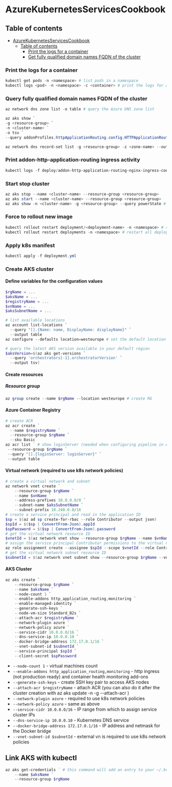 # AzureKubernetesServicesCookbook
## Table of contents
- [AzureKubernetesServicesCookbook](#AzureKubernetesServicesCookbook)
    * [Table of contents](#Table-of-contents)
        + [Print the logs for a container](#Print-the-logs-for-a-container)
        + [Get fully qualified domain names FQDN of the cluster](#Get-fully-qualified-domain-names-FQDN-of-the-cluster)
### Print the logs for a container
```powershell
kubectl get pods -n <namespace> # list pods in a namespace
kubectl logs <pod> -n <namespace> -c <container> # print the logs for a container
```
### Query fully qualified domain names FQDN of the cluster
```powershell
az network dns zone list -o table # query the Azure DNS zone list

az aks show `
-g <resource-group> `
-n <cluster-name> `
-o tsv `
--query addonProfiles.httpApplicationRouting.config.HTTPApplicationRoutingZoneName # get aks cluster DNS zone

az network dns record-set list -g <resource-group> -z <zone-name> --output table # query FQDNs
```
### Print addon-http-application-routing ingress activity
```powershell
kubectl logs -f deploy/addon-http-application-routing-nginx-ingress-controller -n kube-system
```
### Start stop cluster
```powershell
az aks stop --name <cluster-name> --resource-group <resource-group>
az aks start --name <cluster-name> --resource-group <resource-group>
az aks show -n <cluster-name> -g <resource-group> --query powerState # verify if the cluster is stopped/started
```
### Force to rollout new image
```powershell
kubectl rollout restart deployment/<deployment-name> -n <namespace> # restart single deployment
kubectl rollout restart deployments -n <namespace> # restart all deployments within namespace
```

### Apply k8s manifest
```powershell
kubectl apply -f deployment.yml
```
### Create AKS cluster
#### Define variables for the configuration values
```powershell
$rgName = ...
$aksName = ...
$registryName = ...
$vnName = ...
$aksSubnetName = ...

# list available locations
az account list-locations `
  --query "[].{Name: name, DisplayName: displayName}" `
  --output table
az configure --defaults location=westeurope # set the default location

# query the latest AKS version available in your default region
$aksVersion=$(az aks get-versions `
  --query 'orchestrators[-1].orchestratorVersion' `
  --output tsv)
```
#### Create resources
##### Resource group
```powershell
az group create --name $rgName --location westeurope # create RG
```
#### Azure Container Registry
```powershell
# create ACR
az acr create `
  --name $registryName `
  --resource-group $rgName `
  --sku Basic
az acr list ` # show loginServer (needed when configuring pipeline in Azure DevOps)
 --resource-group $rgName `
 --query "[].{loginServer: loginServer}" `
 --output table
 ```
 #### Virtual network (required to use k8s network policies)
```powershell
# create a virtual network and subnet
az network vnet create `
    --resource-group $rgName `
    --name $vnName `
    --address-prefixes 10.0.0.0/8 `
    --subnet-name $aksSubnetName `
    --subnet-prefix 10.240.0.0/16
# create a service principal and read in the application ID
$sp = $(az ad sp create-for-rbac --role Contributor --output json)
$spId = $($sp | ConvertFrom-Json).appId
$spPassword = $($sp | ConvertFrom-Json).password
# get the virtual network resource ID
$vnetId = $(az network vnet show --resource-group $rgName --name $vnName --query id -o tsv)
# assign the service principal Contributor permissions to the virtual network resource
az role assignment create --assignee $spId --scope $vnetId --role Contributor
# get the virtual network subnet resource ID
$subnetId = $(az network vnet subnet show --resource-group $rgName --vnet-name $vnName --name $aksSubnetName --query id -o tsv)
```
 #### AKS Cluster
```powershell
az aks create `
    --resource-group $rgName `
    --name $aksName `
    --node-count 1 `
    --enable-addons http_application_routing,monitoring `
    --enable-managed-identity `
    --generate-ssh-keys `
    --node-vm-size Standard_B2s `
    --attach-acr $registryName `
    --network-plugin azure `
    --network-policy azure `
    --service-cidr 10.0.0.0/16 `
    --dns-service-ip 10.0.0.10 `
    --docker-bridge-address 172.17.0.1/16 `
    --vnet-subnet-id $subnetId `
    --service-principal $spId `
    --client-secret $spPassword
```
- `--node-count 1` - virtual machines count
- `--enable-addons http_application_routing,monitoring` - http ingress (not production ready) and container health monitoring add-ons
- `--generate-ssh-keys` - create SSH key pair to access AKS nodes
- `--attach-acr $registryName` - attach ACR (you can also do it after the cluster creation with az aks update -n <cluster-name> -g <rg-name> --attach-acr <acr-name>)
- `--network-plugin azure` - required to use k8s network policies
- `--network-policy azure` - same as above
- `--service-cidr 10.0.0.0/16` - IP range from which to assign service cluster IPs
- `--dns-service-ip 10.0.0.10` - Kubernetes DNS service
- `--docker-bridge-address 172.17.0.1/16` - IP address and netmask for the Docker bridge
- `--vnet-subnet-id $subnetId` - external vn is required to use k8s network policies

## Link AKS with kubectl
```powershell
az aks get-credentials ` # this command will add an entry to your ~/.kube/config file, which holds all the information to access your clusters
    --name $aksName `
    --resource-group $rgName
```